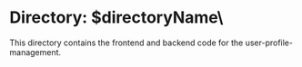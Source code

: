 # Directory: \$directoryName\

This directory contains the frontend and backend code for the user-profile-management.
